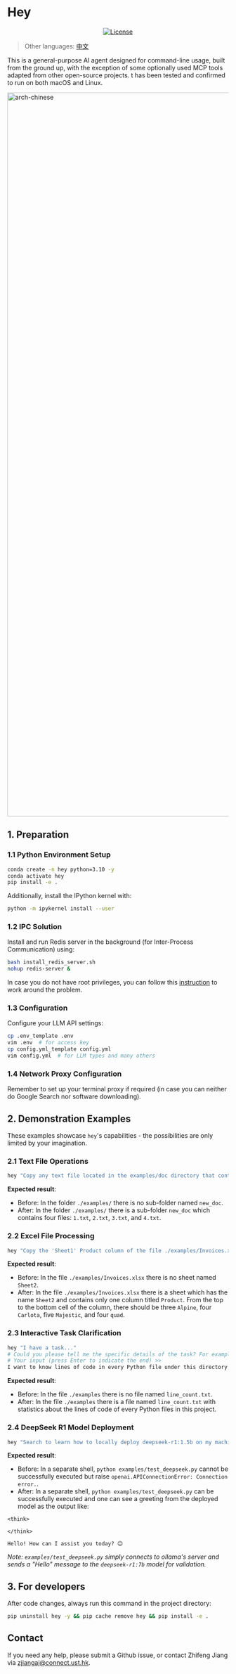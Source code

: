 # Hey

<p align="center">
    <a href="https://github.com/SamuelGong/Hey/blob/main/LICENSE"><img src="https://img.shields.io/github/license/SamuelGong/ZhihuAgent?color=yellow" alt="License"></a>
</p>

> Other languages: [中文](./README_ZH_CN.md)

This is a general-purpose AI agent designed for command-line usage, built from the ground up, 
with the exception of some optionally used MCP tools adapted from other open-source projects.
t has been tested and confirmed to run on both macOS and Linux.

<img width="2240" height="1648" alt="arch-chinese" src="https://github.com/SamuelGong/hey/blob/main/doc/arch-en.png" />

## 1. Preparation

### 1.1 Python Environment Setup
```bash
conda create -n hey python=3.10 -y
conda activate hey
pip install -e .
```

Additionally, install the IPython kernel with:

```bash
python -m ipykernel install --user
```

### 1.2 IPC Solution

Install and run Redis server in the background (for Inter-Process Communication) using:

```bash
bash install_redis_server.sh
nohup redis-server &
```

In case you do not have root privileges, you can follow this [instruction](install_redis_server.md) to work around the problem.


### 1.3 Configuration

Configure your LLM API settings:
```bash
cp .env_template .env
vim .env  # for access key
cp config.yml_template config.yml
vim config.yml  # for LLM types and many others
```

### 1.4 Network Proxy Configuration

Remember to set up your terminal proxy if required (in case you can neither do Google Search nor software downloading).

## 2. Demonstration Examples

These examples showcase `hey`'s capabilities - the possibilities are only limited by your imagination.

### 2.1 Text File Operations

```bash
hey "Copy any text file located in the examples/doc directory that contains the theword 'agent' to a new folder named 'examples/new_doc'."
```

**Expected result**:
- Before: In the folder `./examples/` there is no sub-folder named `new_doc`.
- After: In the folder `./examples/` there is a sub-folder `new_doc` which contains four files: `1.txt`, `2.txt`, `3.txt`, and `4.txt`.

### 2.2 Excel File Processing

```bash
hey "Copy the 'Sheet1' Product column of the file ./examples/Invoices.xlsx to 'Sheet2' and sort 'Sheet2''s Product column in ascending order."
```

**Expected result**:
- Before: In the file `./examples/Invoices.xlsx` there is no sheet named `Sheet2`.
- After: In the file `./examples/Invoices.xlsx` there is a sheet which has the name `Sheet2` and contains only one column titled `Product`.
 From the top to the bottom cell of the column, there should be three `Alpine`, four `Carlota`, five `Majestic`, and four `quad`.

### 2.3 Interactive Task Clarification

```bash
hey "I have a task..."
# Could you please tell me the specific details of the task? For example, is it related to code development, system configuration, or something else?
# Your input (press Enter to indicate the end) >> 
I want to know lines of code in every Python file under this directory, recursively. Please save the result in ./examples/line_count.txt
```

**Expected result**:
- Before: In the file `./examples` there is no file named `line_count.txt`.
- After: In the file `./examples` there is a file named `line_count.txt` with statistics about the lines of code of every Python files in this project.

### 2.4 DeepSeek R1 Model Deployment

```bash
hey "Search to learn how to locally deploy deepseek-r1:1.5b on my machine using ollama and try to serve it in a background process so that another process can use it with Python library openai."
```

**Expected result**:
- Before: In a separate shell, `python examples/test_deepseek.py` cannot be successfully executed but raise `openai.APIConnectionError: Connection error.`.
- After: In a separate shell, `python examples/test_deepseek.py` can be successfully executed and one can see a greeting from the deployed model as the output like:
 ```
<think>

</think>

Hello! How can I assist you today? 😊
  ```

*Note: `examples/test_deepseek.py` simply connects to ollama's server and sends a "Hello" message to the `deepseek-r1:7b` model for validation.*

## 3. For developers

After code changes, always run this command in the project directory:

```bash
pip uninstall hey -y && pip cache remove hey && pip install -e .
```

## Contact

If you need any help, please submit a Github issue, or contact Zhifeng Jiang via zjiangaj@connect.ust.hk.

